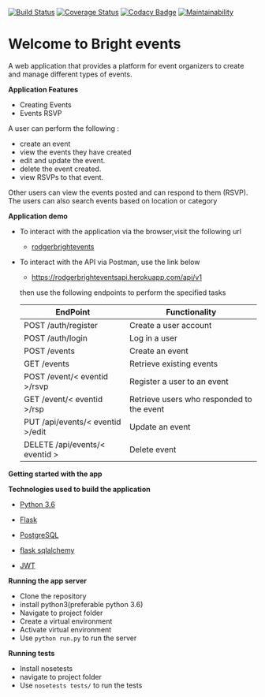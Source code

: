 [![Build Status](https://travis-ci.org/Rodgers-M/Bright_events.svg?branch=dev)](https://travis-ci.org/Rodgers-M/Bright_events) [![Coverage Status](https://coveralls.io/repos/github/Rodgers-M/Bright_events/badge.svg?branch=dev)](https://coveralls.io/github/Rodgers-M/Bright_events?branch=dev) [![Codacy Badge](https://api.codacy.com/project/badge/Grade/1a11748e7fa74e46aef7bdf6f09f1bf0)](https://www.codacy.com/app/Rodgers-M/Bright_events?utm_source=github.com&utm_medium=referral&utm_content=Rodgers-M/Bright_events&utm_campaign=badger) [![Maintainability](https://api.codeclimate.com/v1/badges/1c3a0ec277de71d59f8f/maintainability)](https://codeclimate.com/github/Rodgers-M/Bright_events/maintainability)

# Welcome to Bright events
A web application that provides a platform for event organizers to create and manage different types of events. 

**Application Features**

* Creating Events
* Events RSVP 


A user can perform the following :

* create an event
* view the events they have created
* edit and update the event. 
* delete the event created.
* view RSVPs to that event.

Other users can view the events posted and can respond to them (RSVP).
The users can also search events based on location or category

**Application demo**

* To interact with the application via the browser,visit the following url
    
     * [rodgerbrightevents](https://rogderbrightevents.herokuapp.com/api/v1)
    
* To interact with the API via Postman, use the link below
    
    * https://rodgerbrighteventsapi.herokuapp.com/api/v1

    then use the following endpoints to perform the specified tasks
    
    EndPoint                            | Functionality
    ------------------------            | ----------------------
    POST /auth/register                 | Create a user account
    POST /auth/login                    | Log in a user
    POST /events                        | Create an event
    GET /events                         | Retrieve existing events
    POST /event/< eventid >/rsvp        | Register a user to an event
    GET  /event/< eventid >/rsp         | Retrieve users who responded to the event
    PUT /api/events/< eventid >/edit    | Update an event
    DELETE /api/events/< eventid >      | Delete event


    
**Getting started with the app**

**Technologies used to build the application**

* [Python 3.6](https://docs.python.org/3/)

* [Flask](http://flask.pocoo.org/)

* [PostgreSQL](https://www.postgresql.org/)

* [flask sqlalchemy](http://flask-sqlalchemy.pocoo.org/2.3/)

* [JWT](auth0.com/docs/jwt)

**Running the app server**

 * Clone the repository
 * install python3(preferable python 3.6)
 * Navigate to project folder
 * Create a virtual environment
 * Activate virtual environment
 * Use `python run.py` to run the server

**Running tests**

* Install nosetests 
* navigate to project folder
* Use `nosetests tests/` to run the tests
